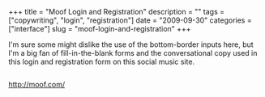 +++
title = "Moof Login and Registration"
description = ""
tags = ["copywriting", "login", "registration"]
date = "2009-09-30"
categories = ["interface"]
slug = "moof-login-and-registration"
+++


<p>I'm sure some might dislike the use of the bottom-border inputs here, but I'm a big fan of fill-in-the-blank forms and the conversational copy used in this login and registration form on this social music site.</p>
<div id="screens-full" class="clear"><div class="fullimg clear"><a href="http://media.konigi.com/interface/moof-registration-login-1.png" class="group" rel="group" title="1. "><img src="http://media.konigi.com/interface/moof-registration-login-1.png" alt="" class="img-responsive"></a></div></div>        
<p><a href="http://moof.com/">http://moof.com/</a></p>

